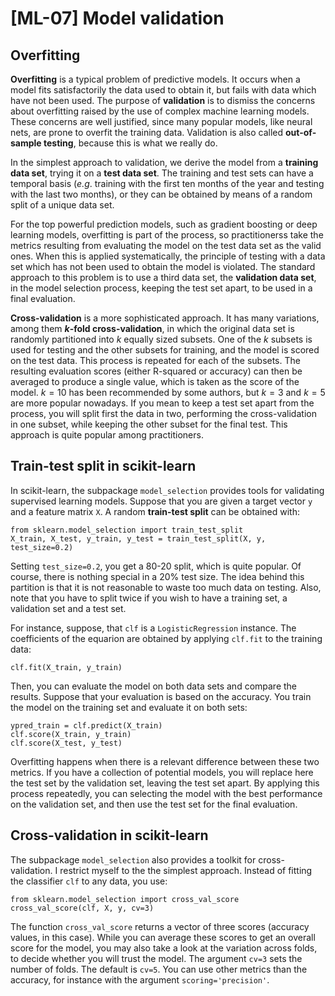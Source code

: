 # [ML-07] Model validation

## Overfitting

**Overfitting** is a typical problem of predictive models. It occurs when a model fits satisfactorily the data used to obtain it, but fails with data which have not been used. The purpose of **validation** is to dismiss the concerns about overfitting raised by the use of complex machine learning models. These concerns are well justified, since many popular models, like neural nets, are prone to overfit the training data. Validation is also called **out-of-sample testing**, because this is what we really do.

In the simplest approach to validation, we derive the model from a **training data set**, trying it on a **test data set**. The training and test sets can have a temporal basis (*e.g*. training with the first ten months of the year and testing with the last two months), or they can be obtained by means of a random split of a unique data set.

For the top powerful prediction models, such as gradient boosting or deep learning models, overfitting is part of the process, so practitionerss take the metrics resulting from evaluating the model on the test data set as the valid ones. When this is applied systematically, the principle of testing with a data set which has not been used to obtain the model is violated. The standard approach to this problem is to use a third data set, the **validation data set**, in the model selection process, keeping the test set apart, to be used in a final evaluation.

**Cross-validation** is a more sophisticated approach. It has many variations, among them **$k$-fold cross-validation**, in which the original data set is randomly partitioned into $k$ equally sized subsets. One of the $k$ subsets is used for testing and the other  subsets for training, and the model is scored on the test data. This process is repeated for each of the  subsets. The resulting evaluation scores (either R-squared or accuracy) can then be averaged to produce a single value, which is taken as the score of the model. $k=10$ has been recommended by some authors, but $k=3$ and $k=5$ are more popular nowadays. If you mean to keep a test set apart from the process, you will split first the data in two, performing the cross-validation in one subset, while keeping the other subset for the final test. This approach is quite popular among practitioners.

## Train-test split in scikit-learn

In scikit-learn, the subpackage `model_selection` provides tools for validating supervised learning models. Suppose that you are given a target vector `y` and a feature matrix `X`. A random **train-test split** can be obtained with:

```
from sklearn.model_selection import train_test_split
X_train, X_test, y_train, y_test = train_test_split(X, y, test_size=0.2)
```

Setting `test_size=0.2`, you get a 80-20 split, which is quite popular. Of course, there is nothing special in a 20% test size. The idea behind this partition is that it is not reasonable to waste too much data on testing. Also, note that you have to split twice if you wish to have a training set, a validation set and a test set.

For instance, suppose, that `clf` is a `LogisticRegression` instance. The coefficients of the equarion are obtained by applying `clf.fit` to the training data:

```
clf.fit(X_train, y_train)
```

Then, you can evaluate the model on both data sets and compare the results. Suppose that your evaluation is based on the accuracy. You train the model on the training set and evaluate it on both sets:

```
ypred_train = clf.predict(X_train)
clf.score(X_train, y_train)
clf.score(X_test, y_test)
```

Overfitting happens when there is a relevant difference between these two metrics. If you have a collection of potential models, you will replace here the test set by the validation set, leaving the test set apart. By applying this process repeatedly, you can selecting the model with the best performance on the validation set, and then use the test set for the final evaluation.

## Cross-validation in scikit-learn

The subpackage `model_selection` also provides a toolkit for cross-validation. I restrict myself to the the simplest approach. Instead of fitting the classifier `clf` to any data, you use:

```
from sklearn.model_selection import cross_val_score
cross_val_score(clf, X, y, cv=3)
```

The function `cross_val_score` returns a vector of three scores (accuracy values, in this case). While you can average these scores to get an overall score for the model, you may also take a look at the variation across folds, to decide whether you will trust the model. The argument `cv=3` sets the number of folds. The default is `cv=5`. You can use other metrics than the accuracy, for instance with the argument `scoring='precision'`.
